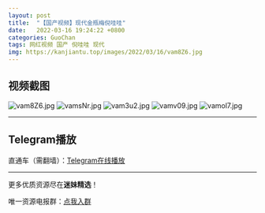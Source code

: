 ```yaml
---
layout: post
title:  "【国产视频】现代金瓶梅倪哇哇"
date:   2022-03-16 19:24:22 +0800
categories: GuoChan
tags: 网红视频 国产 倪哇哇 现代
img: https://kanjiantu.top/images/2022/03/16/vam8Z6.jpg
---
```



## 视频截图

![vam8Z6.jpg](https://kanjiantu.top/images/2022/03/16/vam8Z6.jpg)
![vamsNr.jpg](https://kanjiantu.top/images/2022/03/16/vamsNr.jpg)
![vam3u2.jpg](https://kanjiantu.top/images/2022/03/16/vam3u2.jpg)
![vamv09.jpg](https://kanjiantu.top/images/2022/03/16/vamv09.jpg)
![vamol7.jpg](https://kanjiantu.top/images/2022/03/16/vamol7.jpg)

* * *
## Telegram播放

直通车（需翻墙）：[Telegram在线播放](https://t.me/mimeijingxuan/82)

* * *
更多优质资源尽在**迷妹精选**！

唯一资源电报群：[点我入群](https://t.me/mimeijingxuan)


